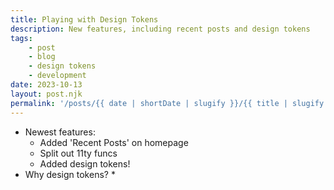 ```yaml
---
title: Playing with Design Tokens
description: New features, including recent posts and design tokens
tags:
    - post
    - blog
    - design tokens
    - development
date: 2023-10-13
layout: post.njk
permalink: '/posts/{{ date | shortDate | slugify }}/{{ title | slugify }}'
---
```


* Newest features:
  * Added 'Recent Posts' on homepage
  * Split out 11ty funcs
  * Added design tokens!
* Why design tokens?
  *

